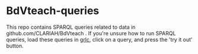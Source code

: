 # BdVteach-queries
This repo contains SPARQL queries related to data in github.com/CLARIAH/BdVteach .
If you're unsure how to run SPARQL queries, load these queries in [grlc](http://grlc.io/api/CLARIAH/BdVteaching-queries), click on a query, and press the 'try it out' button.
